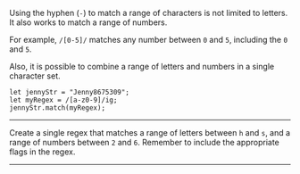 <div class="challenge-instructions regular-expressions"><div><section id="description">
<p>Using the hyphen (<code>-</code>) to match a range of characters is not limited to letters. It also works to match a range of numbers.</p>
<p>For example, <code>/[0-5]/</code> matches any number between <code>0</code> and <code>5</code>, including the <code>0</code> and <code>5</code>.</p>
<p>Also, it is possible to combine a range of letters and numbers in a single character set.</p>
<pre class="language-js"><code class="language-js"><span class="token keyword">let</span> jennyStr <span class="token operator">=</span> <span class="token string">"Jenny8675309"</span><span class="token punctuation">;</span>
<span class="token keyword">let</span> myRegex <span class="token operator">=</span> <span class="token regex"><span class="token regex-delimiter">/</span><span class="token regex-source language-regex">[a-z0-9]</span><span class="token regex-delimiter">/</span><span class="token regex-flags">ig</span></span><span class="token punctuation">;</span>
jennyStr<span class="token punctuation">.</span><span class="token function">match</span><span class="token punctuation">(</span>myRegex<span class="token punctuation">)</span><span class="token punctuation">;</span>
</code></pre>
</section></div><hr/><div><section id="instructions">
<p>Create a single regex that matches a range of letters between <code>h</code> and <code>s</code>, and a range of numbers between <code>2</code> and <code>6</code>. Remember to include the appropriate flags in the regex.</p>
</section></div><hr/></div>